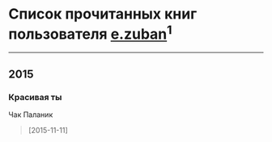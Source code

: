 # Список прочитанных книг пользователя [e.zuban](http://vk.com/id257330234)<sup>1</sup>
---

## 2015

### Красивая ты
Чак Паланик
> [2015-11-11] 



